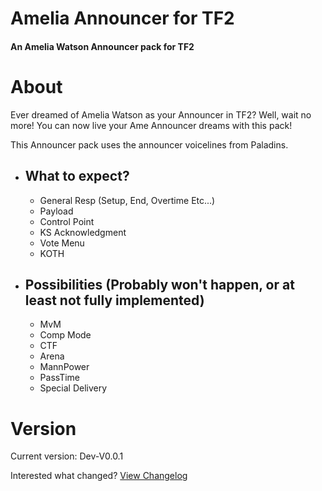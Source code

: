 # Amelia Announcer for TF2
#### An Amelia Watson Announcer pack for TF2
# About
Ever dreamed of Amelia Watson as your Announcer in TF2? Well, wait no more! You can now live your Ame Announcer dreams with this pack!

This Announcer pack uses the announcer voicelines from Paladins.

  - ## What to expect?
    - General Resp (Setup, End, Overtime Etc...)
    - Payload
    - Control Point
    - KS Acknowledgment
    - Vote Menu
    - KOTH
  - ## Possibilities (Probably won't happen, or at least not fully implemented)
    - MvM
    - Comp Mode
    - CTF
    - Arena
    - MannPower
    - PassTime
    - Special Delivery
# Version

Current version: Dev-V0.0.1

Interested what changed? [View Changelog](https://github.com/t0-ot/Amelia-Announcer-for-TF2/blob/main/Changelog.md)
